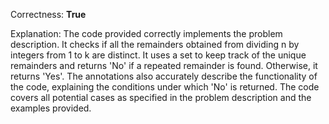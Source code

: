 Correctness: **True**

Explanation: 
The code provided correctly implements the problem description. It checks if all the remainders obtained from dividing n by integers from 1 to k are distinct. It uses a set to keep track of the unique remainders and returns 'No' if a repeated remainder is found. Otherwise, it returns 'Yes'. The annotations also accurately describe the functionality of the code, explaining the conditions under which 'No' is returned. The code covers all potential cases as specified in the problem description and the examples provided.